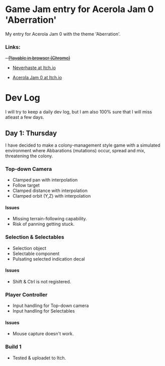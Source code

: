 # Game Jam entry for Acerola Jam 0 'Aberration'
My entry for Acerola Jam 0 with the theme 'Aberration'.

### Links:
~~- [Playable in browser (Chrome)](https://neverhaste.itch.io/aberration)~~
- [Neverhaste at Itch.io](https://neverhaste.itch.io/)

- [Acerola Jam 0 at Itch.io](https://itch.io/jam/acerola-jam-0)

# Dev Log
I will try to keep a daily dev log, but I am also 100% sure that I will miss atleast a few days.

## Day 1: Thursday
I have decided to make a colony-management style game with a simulated environment where Abbarations (mutations) occur, spread and mix, threatening the colony.

### Top-down Camera
- Clamped pan with interpolation
- Follow target
- Clamped distance with interpolation
- Clamped orbit (Y,Z) with interpolation

#### Issues
- Missing terrain-following capability.
- Risk of panning getting stuck.

### Selection & Selectables
- Selection object
- Selectable component
- Pulsating selected indication decal

#### Issues
- Shift & Ctrl is not registered.

### Player Controller
- Input handling for Top-down camera
- Input handling for Selectables

#### Issues
- Mouse capture doesn't work.

### Build 1
- Tested & uploadet to Itch.

